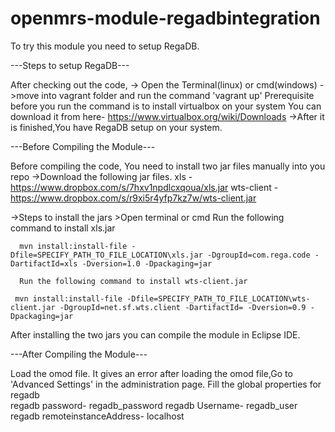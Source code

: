 openmrs-module-regadbintegration
================================

To try this module you need to setup RegaDB.

---Steps to setup RegaDB---
  
   After checking out the code,
   -> Open the Terminal(linux) or cmd(windows)
   ->move into vagrant folder and run the command 'vagrant up' 
      Prerequisite before you run the command is to install virtualbox on your system
      You can download it from here- https://www.virtualbox.org/wiki/Downloads
   ->After it is finished,You have RegaDB setup on your system.
   
---Before Compiling the Module---
  
  Before compiling the code, You need to install two jar files manually into you repo
   ->Download the following jar files.
             xls - https://www.dropbox.com/s/7hxv1npdlcxqoua/xls.jar
             wts-client - https://www.dropbox.com/s/r9xi5r4yfp7kz7w/wts-client.jar
   
   ->Steps to install the jars
        >Open terminal or cmd
      Run the following command to install xls.jar
      
      mvn install:install-file -Dfile=SPECIFY_PATH_TO_FILE_LOCATION\xls.jar -DgroupId=com.rega.code -DartifactId=xls -Dversion=1.0 -Dpackaging=jar
        
      Run the following command to install wts-client.jar  
      
     mvn install:install-file -Dfile=SPECIFY_PATH_TO_FILE_LOCATION\wts-client.jar -DgroupId=net.sf.wts.client -DartifactId= -Dversion=0.9 -Dpackaging=jar

   After installing the two jars you can compile the module in Eclipse IDE.

---After Compiling the Module---

Load the omod file.
It gives an error after loading the omod file,Go to 'Advanced Settings' in the administration page.
 Fill the global properties for regadb  
 regadb password- regadb_password
 regadb Username- regadb_user
 regadb remoteinstanceAddress- localhost
 
 
